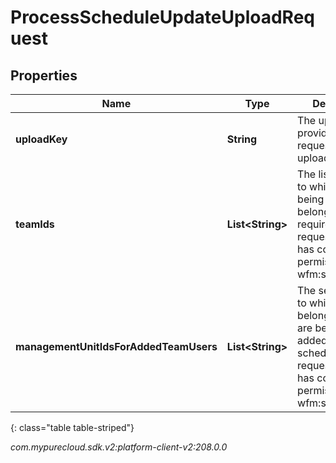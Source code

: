 # ProcessScheduleUpdateUploadRequest


## Properties

| Name | Type | Description | Notes |
| ------------ | ------------- | ------------- | ------------- |
| **uploadKey** | **String** | The uploadKey provided by the request to get an upload URL |  |
| **teamIds** | **List&lt;String&gt;** | The list of teams to which the users being modified belong. Only required if the requesting user has conditional permission to wfm:schedule:edit |  [optional] |
| **managementUnitIdsForAddedTeamUsers** | **List&lt;String&gt;** | The set of muIds to which agents belong if agents are being newly added to the schedule, if the requesting user has conditional permission to wfm:schedule:edit |  [optional] |
{: class="table table-striped"}




_com.mypurecloud.sdk.v2:platform-client-v2:208.0.0_
